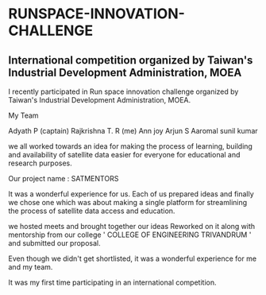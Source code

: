 # RUNSPACE-INNOVATION-CHALLENGE
International competition organized by Taiwan's Industrial Development Administration, MOEA
-------------------------------------------------------------------------------------------

I recently participated in Run space innovation challenge organized by  Taiwan's Industrial Development Administration, MOEA. 

My Team 

 Adyath P (captain) 
Rajkrishna T. R (me) 
Ann joy
Arjun S
Aaromal sunil kumar

we all worked towards an idea for making the process of learning, building and availability of satellite data easier for everyone for educational and research purposes. 

Our project name : SATMENTORS

It was a wonderful experience for us. 
Each of us prepared ideas and finally we chose one which was about making a single platform for streamlining the process of satellite data access and education. 

we hosted meets and brought together our ideas
Reworked on it along with  mentorship from our college  ' COLLEGE OF ENGINEERING TRIVANDRUM '
and submitted our proposal. 


Even though we didn't get shortlisted, it was a wonderful experience for me and my team. 

It was my first time participating in an international competition. 
 
